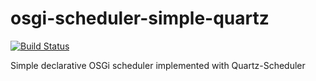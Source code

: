 # osgi-scheduler-simple-quartz
[![Build Status](https://travis-ci.org/amiga23/osgi-scheduler-simple-quartz.svg?branch=master)](https://travis-ci.org/amiga23/osgi-scheduler-simple-quartz)

Simple declarative OSGi scheduler implemented with Quartz-Scheduler
